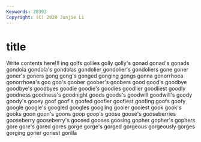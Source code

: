```yaml
---
Keywords: 28393
Copyright: (C) 2020 Junjie Li
---
```


# title

Write contents here!!!
ing 
golfs 
gollies 
golly 
golly's 
gonad 
gonad's
gonads 
gondola 
gondola's 
gondolas 
gondolier 
gondolier's 
gondoliers 
gone 
goner 
goner's
goners 
gong 
gong's 
gonged 
gonging 
gongs 
gonna 
gonorrhoea 
gonorrhoea's 
goo
goo's 
goober 
goober's 
goobers 
good 
good's 
goodbye 
goodbye's 
goodbyes 
goodie
goodie's 
goodies 
goodlier 
goodliest 
goodly 
goodness 
goodness's 
goodnight 
goods 
goods's
goodwill 
goodwill's 
goody 
goody's 
gooey 
goof 
goof's 
goofed 
goofier 
goofiest
goofing 
goofs 
goofy 
google 
google's 
googled 
googles 
googling 
gooier 
gooiest
gook 
gook's 
gooks 
goon 
goon's 
goons 
goop 
goop's 
goose 
goose's
gooseberries 
gooseberry 
gooseberry's 
goosed 
gooses 
goosing 
gopher 
gopher's 
gophers 
gore
gore's 
gored 
gores 
gorge 
gorge's 
gorged 
gorgeous 
gorgeously 
gorges 
gorging
gorier 
goriest 
gorilla 
